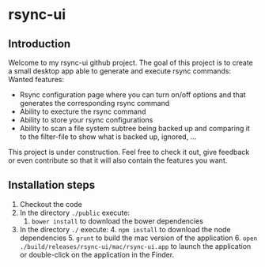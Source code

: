 rsync-ui
========

## Introduction

Welcome to my rsync-ui github project.
The goal of this project is to create a small desktop app able to generate and execute rsync commands:
Wanted features:
- Rsync configuration page where you can turn on/off options and that generates the corresponding rsync command
- Ability to execture the rsync command
- Ability to store your rsync configurations
- Ability to scan a file system subtree being backed up and comparing it to the filter-file to show what is backed up, ignored, ...

This project is under construction.
Feel free to check it out, give feedback or even contribute so that it will also contain the features you want.

## Installation steps

1. Checkout the code
2. In the directory `./public` execute:
   1. `bower install` to download the bower dependencies
3. In the directory `./` execute: 
   4. `npm install` to download the node dependencies
   5. `grunt` to build the mac version of the application
   6. `open ./build/releases/rsync-ui/mac/rsync-ui.app` to launch the application or double-click on the application in the Finder.